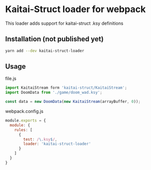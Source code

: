 # Kaitai-Struct loader for webpack
This loader adds support for kaitai-struct .ksy definitions

## Installation (not published yet)

```sh
yarn add --dev kaitai-struct-loader
```

## Usage

file.js

```js
import KaitaiStream form 'kaitai-struct/KaitaiStream';
import DoomData from './game/doom_wad.ksy';

const data = new DoomData(new KaitaiStream(arrayBuffer, 0));
```

webpack.config.js
```js
module.exports = {
  module: {
    rules: [
      {
        test: /\.ksy$/,
        loader: 'kaitai-struct-loader'
      }
    ]
  }
}
```
